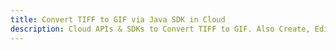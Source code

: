 ---title: Convert TIFF to GIF via Java SDK in Clouddescription: Cloud APIs & SDKs to Convert TIFF to GIF. Also Create, Edit & Render Microsoft Word & OpenOffice documents in the Cloud.---